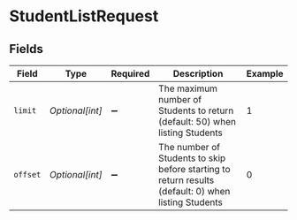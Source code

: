 # StudentListRequest


## Fields

| Field                                                                                               | Type                                                                                                | Required                                                                                            | Description                                                                                         | Example                                                                                             |
| --------------------------------------------------------------------------------------------------- | --------------------------------------------------------------------------------------------------- | --------------------------------------------------------------------------------------------------- | --------------------------------------------------------------------------------------------------- | --------------------------------------------------------------------------------------------------- |
| `limit`                                                                                             | *Optional[int]*                                                                                     | :heavy_minus_sign:                                                                                  | The maximum number of Students to return (default: 50) when listing Students                        | 1                                                                                                   |
| `offset`                                                                                            | *Optional[int]*                                                                                     | :heavy_minus_sign:                                                                                  | The number of Students to skip before starting to return results (default: 0) when listing Students | 0                                                                                                   |